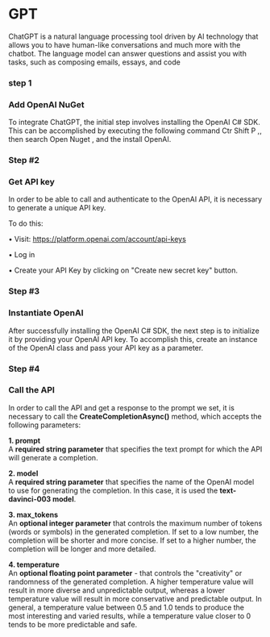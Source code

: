 # GPT

ChatGPT is a natural language processing tool driven by AI technology that allows you to have human-like conversations and much more with the chatbot.
The language model can answer questions and assist you with tasks, such as composing emails, essays, and code


### step 1

### Add OpenAI NuGet

To integrate ChatGPT, the initial step involves installing the OpenAI C# SDK. 
This can be accomplished by executing the following command Ctr Shift P ,, then search Open Nuget ,
and the install  OpenAI.


### Step #2

### Get API key

In order to be able to call and authenticate to the OpenAI API, it is necessary to generate a unique API key.

To do this:

  

• Visit: https://platform.openai.com/account/api-keys

• Log in

• Create your API Key by clicking on "Create new secret key" button.


### Step #3

### Instantiate OpenAI

After successfully installing the OpenAI C# SDK, the next step is to initialize it by providing your OpenAI API key. To accomplish this, create an instance of the OpenAI class and pass your API key as a parameter.

### Step #4

### Call the API

In order to call the API and get a response to the prompt we set, it is necessary to call the **CreateCompletionAsync()** method, which accepts the following parameters:

  

**1. prompt**  
A **required string parameter** that specifies the text prompt for which the API will generate a completion.

  

**2. model**  
A **required string parameter** that specifies the name of the OpenAI model to use for generating the completion. In this case, it is used the **text-davinci-003 model**.

  

**3. max\_tokens**  
An **optional integer parameter** that controls the maximum number of tokens (words or symbols) in the generated completion. If set to a low number, the completion will be shorter and more concise. If set to a higher number, the completion will be longer and more detailed.

  

**4. temperature**  
An **optional floating point parameter** - that controls the "creativity" or randomness of the generated completion.
A higher temperature value will result in more diverse and unpredictable output, whereas a lower temperature value will result in more conservative and predictable output.
In general, a temperature value between 0.5 and 1.0 tends to produce the most interesting and varied results, while a temperature value closer to 0 tends to be more predictable and safe.
